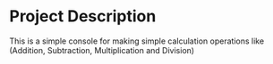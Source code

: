 # Project Description
This is a simple console for making simple calculation operations like (Addition, Subtraction, Multiplication and Division)
